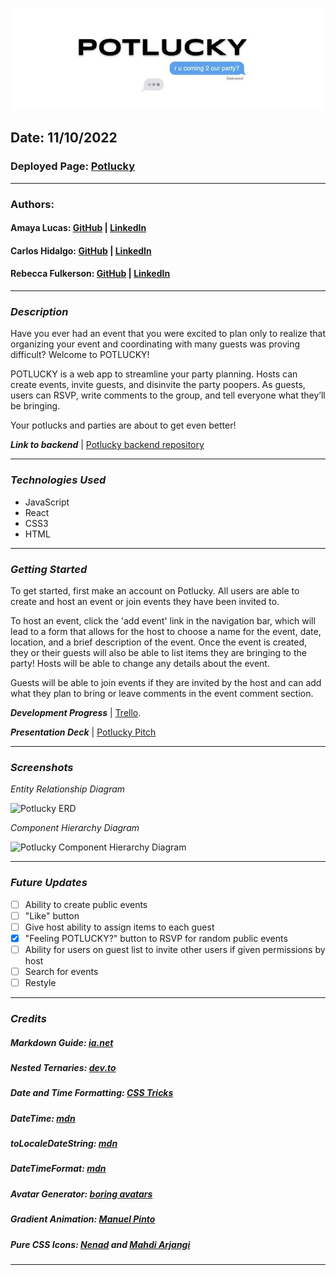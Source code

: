 ![Potlucky](./src/images/potlucky_banner.jpeg)

## **Date:** 11/10/2022

### **Deployed Page:** [Potlucky](https://potlucky-b1d55a4c56e4.herokuapp.com/)

---

### **Authors:**

#### Amaya Lucas: [GitHub](https://github.com/ajluc/) | [LinkedIn](https://www.linkedin.com/in/amaya-lucas/)

#### Carlos Hidalgo: [GitHub](https://github.com/pancholo35) | [LinkedIn](https://www.linkedin.com/in/carlos-hidalgo-linkin/)

#### Rebecca Fulkerson: [GitHub](https://github.com/ralicynf) | [LinkedIn](https://www.linkedin.com/in/fulkersonrebecca/)

---

### **_Description_**

Have you ever had an event that you were excited to plan only to realize that organizing your event and coordinating with many guests was proving difficult? Welcome to POTLUCKY! 

POTLUCKY is a web app to streamline your party planning. Hosts can create events, invite guests, and disinvite the party poopers. As guests, users can RSVP, write comments to the group, and tell everyone what they’ll be bringing.

Your potlucks and parties are about to get even better!

**_Link to backend_** | [Potlucky backend repository](https://github.com/ajluc/potlucky-backend)

---

### **_Technologies Used_**

- JavaScript
- React
- CSS3
- HTML

---

### **_Getting Started_**

To get started, first make an account on Potlucky. All users are able to create and host an event or join events they have been invited to.

To host an event, click the 'add event' link in the navigation bar, which will lead to a form that allows for the host to choose a name for the event, date, location, and a brief description of the event. Once the event is created, they or their guests will also be able to list items they are bringing to the party! Hosts will be able to change any details about the event.

Guests will be able to join events if they are invited by the host and can add what they plan to bring or leave comments in the event comment section.

**_Development Progress_** | [Trello](https://trello.com/b/Vi9hiVsb/project-3-potlucky).

**_Presentation Deck_** | [Potlucky Pitch](https://docs.google.com/presentation/d/1FlvDBdRKWPrBIGKzEBvmOvhYfcvaCnxqlFYTfZ9O2nY/edit?usp=sharing)

---

### **_Screenshots_**

_Entity Relationship Diagram_

![Potlucky ERD](https://i.imgur.com/Gnwm1lz.jpg)

_Component Hierarchy Diagram_

![Potlucky Component Hierarchy Diagram](https://i.imgur.com/iVJbH1m.png)

---

### **_Future Updates_**

- [ ] Ability to create public events
- [ ] "Like" button
- [ ] Give host ability to assign items to each guest
- [x] "Feeling POTLUCKY?" button to RSVP for random public events
- [ ] Ability for users on guest list to invite other users if given permissions by host
- [ ] Search for events
- [ ] Restyle

---

### **_Credits_**

##### Markdown Guide: [ia.net](https://ia.net/writer/support/general/markdown-guide)

##### Nested Ternaries: [dev.to](https://dev.to/samba_code/nested-ternary-statements-in-react-jsx-35kp)

##### Date and Time Formatting: [CSS Tricks](https://css-tricks.com/how-to-convert-a-date-string-into-a-human-readable-format/)

##### DateTime: [mdn](https://developer.mozilla.org/en-US/docs/Web/JavaScript/Reference/Global_Objects/Intl/DateTimeFormat/DateTimeFormat#using_timestyle_and_datestyle)

##### toLocaleDateString: [mdn](https://developer.mozilla.org/en-US/docs/Web/JavaScript/Reference/Global_Objects/Date/toLocaleDateString)

##### DateTimeFormat: [mdn](https://developer.mozilla.org/en-US/docs/Web/JavaScript/Reference/Global_Objects/Intl/DateTimeFormat/DateTimeFormat)

##### Avatar Generator: [boring avatars](https://boringavatars.com/)

##### Gradient Animation: [Manuel Pinto](https://codepen.io/P1N2O/pen/pyBNzX)

##### Pure CSS Icons: [Nenad](https://codepen.io/lnenad/pen/VXGRdb) and [Mahdi Arjangi](https://codepen.io/mahdiarjangi/pen/KKKZZjZ)

---
